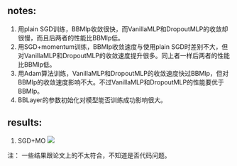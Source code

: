 ## notes:
1. 用plain SGD训练，BBMlp收敛很快，而VanillaMLP和DropoutMLP的收敛却很慢，而且后两者的性能比BBMlp低。
2. 用SGD+momentum训练，BBMlp收敛速度与使用plain SGD时差别不大，但对VanillaMLP和DropoutMLP的收敛速度提升很多。同上者一样后两者的性能比BBMlp低。
3. 用Adam算法训练，VanillaMLP和DropoutMLP的收敛速度快过BBMlp，但对BBMlp的收敛速度影响不大。不过VanillaMLP和DropoutMLP的性能要优于BBMlp。
4. BBLayer的参数初始化对模型能否训练成功影响很大。

## results:
1. SGD+MO
![](https://github.com/yxue3357/MyResearchCodes/raw/master/BayesBackprob/sgd_mo.png)

注： 一些结果跟论文上的不太符合，不知道是否代码问题。